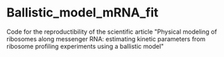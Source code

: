 # Ballistic_model_mRNA_fit
Code for the reproductibility of the scientific article "Physical modeling of ribosomes along messenger RNA: estimating kinetic parameters from ribosome profiling experiments using a ballistic model" 
